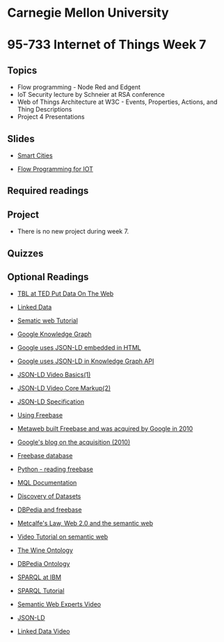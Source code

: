 # Carnegie Mellon University

# 95-733 Internet of Things Week 7

## Topics

+ Flow programming - Node Red and Edgent
+ IoT Security lecture by Schneier at RSA conference
+ Web of Things Architecture at W3C - Events, Properties, Actions, and Thing Descriptions
+ Project 4 Presentations

## Slides

+ [Smart Cities](https://www.andrew.cmu.edu/user/mm6/95-733/PowerPoint/Smart_Cities.pptx)

+ [Flow Programming for IOT](https://www.andrew.cmu.edu/user/mm6/95-733/PowerPoint/Flow_Programming.pptx)

## Required readings


## Project

+ There is no new project during week 7.

## Quizzes



## Optional Readings

+ [TBL at TED Put Data On The Web](https://www.youtube.com/watch?v=OM6XIICm_qo)

+ [Linked Data](https://www.w3.org/standards/semanticweb/data)

+ [Sematic web Tutorial](http://www.linkeddatatools.com/semantic-web-basics)

+ [Google Knowledge Graph](https://www.youtube.com/watch?v=mmQl6VGvX-c)

+ [Google uses JSON-LD embedded in HTML](https://developers.google.com/schemas/formats/json-ld)

+ [Google uses JSON-LD in Knowledge Graph API](https://developers.google.com/knowledge-graph/)

+ [JSON-LD Video Basics(1)](https://www.youtube.com/watch?v=vioCbTo3C-4)

+ [JSON-LD Video Core Markup(2)](https://www.youtube.com/watch?v=UmvWk_TQ30A)

+ [JSON-LD Specification](https://www.w3.org/TR/json-ld/)

+ [Using Freebase](http://www.freebase.com/docs/mql)

+ [Metaweb built Freebase and was acquired by Google in 2010](http://wiki.freebase.com/wiki/What_is_Freebase%3F)

+ [Google's blog on the acquisition (2010)](http://googleblog.blogspot.com/2010/07/deeper-understanding-with-metaweb.html)

+ [Freebase database](http://www.freebase.com/)

+ [Python - reading freebase](http://code.google.com/p/freebase-python/wiki/GettingStarted)

+ [MQL Documentation](http://www.freebase.com/docs/mql)

+ [Discovery of Datasets](https://www.blog.google/products/search/making-it-easier-discover-datasets/)

+ [DBPedia and freebase](http://wiki.freebase.com/wiki/DBPedia)

+ [Metcalfe's Law, Web 2.0 and the semantic web](http://www.cs.umd.edu/~golbeck/downloads/Web20-SW-JWS-webVersion.pdf)

+ [Video Tutorial on semantic web](http://videolectures.net/training06_sure_stsw/)

+ [The Wine Ontology](http://www.w3.org/TR/owl-guide/wine.rdf)

+ [DBPedia Ontology](http://mappings.dbpedia.org/server/ontology/classes/)

+ [SPARQL at IBM](http://www.ibm.com/developerworks/xml/library/j-sparql/)

+ [SPARQL Tutorial](http://www.xml.com/lpt/a/1628)

+ [Semantic Web Experts Video](http://technologyvoice.com/2013/09/04/deciphering-the-semantic-web-video)

+ [JSON-LD](http://www.markus-lanthaler.com/research/on-using-json-ld-to-create-evolvable-restful-services.pdf)

+ [Linked Data Video](http://videolectures.net/iswc08_heath_hpldw/)
